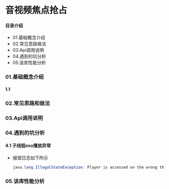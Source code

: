 # 音视频焦点抢占
#### 目录介绍
- 01.基础概念介绍
- 02.常见思路做法
- 03.Api调用说明
- 04.遇到的坑分析
- 05.该库性能分析



### 01.基础概念介绍
#### 1.1 



### 02.常见思路和做法




### 03.Api调用说明



### 04.遇到的坑分析
#### 4.1 子线程exo播放异常
- 报错日志如下所示
    ``` java
    java.lang.IllegalStateException: Player is accessed on the wrong thread. See https://exoplayer.dev/issues/player-accessed-on-wrong-thread
    ```


### 05.该库性能分析













